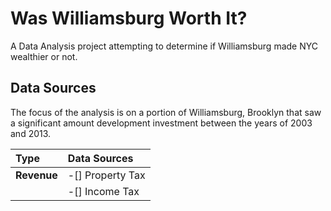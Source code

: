 # Was Williamsburg Worth It?
A Data Analysis project attempting to determine if Williamsburg made NYC wealthier or not.

## Data Sources
The focus of the analysis is on a portion of Williamsburg, Brooklyn that saw a significant
amount development investment between the years of 2003 and 2013.

| Type        | Data Sources     |
|:------------|:-----------------|
| **Revenue** | -[] Property Tax |
|             | -[] Income Tax   |
